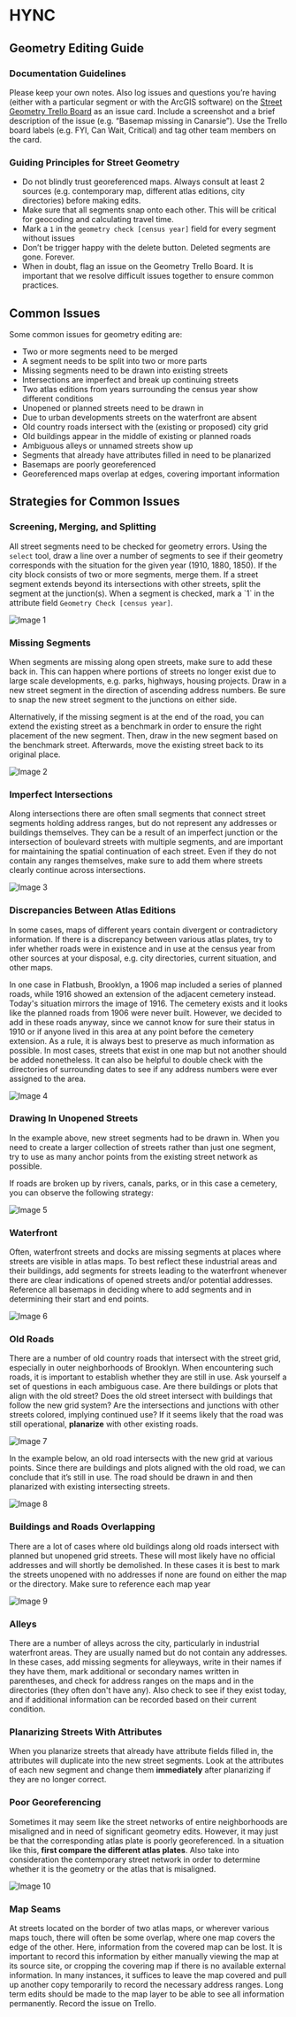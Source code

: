 # HYNC

## Geometry Editing Guide

### Documentation Guidelines
Please keep your own notes. Also log issues and questions you’re having (either
with a particular segment or with the ArcGIS software) on the [Street Geometry
Trello Board](https://trello.com/b/sqVDLXwu/street-geometries) as an issue card.
Include a screenshot and a brief description of the issue (e.g. “Basemap missing
in Canarsie”). Use the Trello board labels (e.g. FYI, Can Wait, Critical) and
tag other team members on the card.

### Guiding Principles for Street Geometry
* Do not blindly trust georeferenced maps. Always consult at least 2 sources
(e.g. contemporary map, different atlas editions, city directories) before
making edits.
* Make sure that all segments snap onto each other. This will be critical for
geocoding and calculating travel time.
* Mark a `1` in the `geometry check [census year]` field for every segment
without issues
* Don’t be trigger happy with the delete button. Deleted segments are gone.
Forever.
* When in doubt, flag an issue on the Geometry Trello Board. It is important
that we resolve difficult issues together to ensure common practices.

## Common Issues

Some common issues for geometry editing are:

* Two or more segments need to be merged
* A segment needs to be split into two or more parts
* Missing segments need to be drawn into existing streets
* Intersections are imperfect and break up continuing streets
* Two atlas editions from years surrounding the census year show different
conditions
* Unopened or planned streets need to be drawn in
* Due to urban developments streets on the waterfront are absent
* Old country roads intersect with the (existing or proposed) city grid
* Old buildings appear in the middle of existing or planned roads
* Ambiguous alleys or unnamed streets show up
* Segments that already have attributes filled in need to be planarized
* Basemaps are poorly georeferenced
* Georeferenced maps overlap at edges, covering important information

## Strategies for Common Issues

### Screening, Merging, and Splitting

All street segments need to be checked for geometry errors. Using the `select`
tool, draw a line over a number of segments to see if their geometry corresponds
with the situation for the given year (1910, 1880, 1850). If the city block
consists of two or more segments, merge them. If a street segment extends beyond
its intersections with other streets, split the segment at the junction(s). When
a segment is checked, mark a \`1\` in the attribute field `Geometry Check
[census year]`.

![Image 1](https://github.com/CenterForSpatialResearch/hnyc_documentation/blob/master/geometry_editing/images/selection_merge.png)

### Missing Segments

When segments are missing along open streets, make sure to add these back in.
This can happen where portions of streets no longer exist due to large scale
developments, e.g. parks, highways, housing projects. Draw in a new street
segment in the direction of ascending address numbers. Be sure to snap the new
street segment to the junctions on either side.

Alternatively, if the missing segment is at the end of the road, you can extend
the existing street as a benchmark in order to ensure the right placement of the
new segment. Then, draw in the new segment based on the benchmark street.
Afterwards, move the existing street back to its original place.

![Image 2](https://github.com/CenterForSpatialResearch/hnyc_documentation/blob/master/geometry_editing/images/missing_segment.png)

### Imperfect Intersections

Along intersections there are often small segments that connect street segments
holding address ranges, but do not represent any addresses or buildings
themselves. They can be a result of an imperfect junction or the intersection of
boulevard streets with multiple segments, and are important for maintaining the
spatial continuation of each street. Even if they do not contain any ranges
themselves, make sure to add them where streets clearly continue across
intersections.

![Image 3](https://github.com/CenterForSpatialResearch/hnyc_documentation/blob/master/geometry_editing/images/junctions.png)

### Discrepancies Between Atlas Editions

In some cases, maps of different years contain divergent or contradictory
information. If there is a discrepancy between various atlas plates, try to
infer whether roads were in existence and in use at the census year from other
sources at your disposal, e.g. city directories, current situation, and other
maps.

In one case in Flatbush, Brooklyn, a 1906 map included a series of planned
roads, while 1916 showed an extension of the adjacent cemetery instead. Today's
situation mirrors the image of 1916. The cemetery exists and it looks like the
planned roads from 1906 were never built. However, we decided to add in these
roads anyway, since we cannot know for sure their status in 1910 or if anyone
lived in this area at any point before the cemetery extension. As a rule, it is
always best to preserve as much information as possible. In most cases, streets
that exist in one map but not another should be added nonetheless. It can also
be helpful to double check with the directories of surrounding dates to see if
any address numbers were ever assigned to the area.

![Image 4](https://github.com/CenterForSpatialResearch/hnyc_documentation/blob/master/geometry_editing/images/discrepancy.png)

### Drawing In Unopened Streets

In the example above, new street segments had to be drawn in. When you need to
create a larger collection of streets rather than just one segment, try to use
as many anchor points from the existing street network as possible.

If roads are broken up by rivers, canals, parks, or in this case a cemetery, you
can observe the following strategy:

![Image 5](https://github.com/CenterForSpatialResearch/hnyc_documentation/blob/master/geometry_editing/images/1906_1916_holy_cross.png)

### Waterfront

Often, waterfront streets and docks are missing segments at places where streets
are visible in atlas maps. To best reflect these industrial areas and their
buildings, add segments for streets leading to the waterfront whenever there are
clear indications of opened streets and/or potential addresses. Reference all
basemaps in deciding where to add segments and in determining their start and
end points.

![Image 6](https://github.com/CenterForSpatialResearch/hnyc_documentation/blob/master/geometry_editing/images/waterfront.png)

### Old Roads

There are a number of old country roads that intersect with the street grid,
especially in outer neighborhoods of Brooklyn. When encountering such roads, it
is important to establish whether they are still in use. Ask yourself a set of
questions in each ambiguous case. Are there buildings or plots that align with
the old street? Does the old street intersect with buildings that follow the new
grid system? Are the intersections and junctions with other streets colored,
implying continued use? If it seems likely that the road was still operational,
**planarize** with other existing roads.

![Image 7](https://github.com/CenterForSpatialResearch/hnyc_documentation/blob/master/geometry_editing/images/old_road.png)

In the example below, an old road intersects with the new grid at various
points. Since there are buildings and plots aligned with the old road, we can
conclude that it’s still in use. The road should be drawn in and then planarized
with existing intersecting streets.

![Image 8](https://github.com/CenterForSpatialResearch/hnyc_documentation/blob/master/geometry_editing/images/old_road_planarize.png)

### Buildings and Roads Overlapping

There are a lot of cases where old buildings along old roads intersect with
planned but unopened grid streets. These will most likely have no official
addresses and will shortly be demolished. In these cases it is best to mark the
streets unopened with no addresses if none are found on either the map or the
directory. Make sure to reference each map year

![Image 9](https://github.com/CenterForSpatialResearch/hnyc_documentation/blob/master/geometry_editing/images/building_on_road.png)

### Alleys

There are a number of alleys across the city, particularly in industrial
waterfront areas. They are usually named but do not contain any addresses. In
these cases, add missing segments for alleyways, write in their names if they
have them, mark additional or secondary names written in parentheses, and check
for address ranges on the maps and in the directories (they often don't have
any). Also check to see if they exist today, and if additional information can
be recorded based on their current condition.

### Planarizing Streets With Attributes

When you planarize streets that already have attribute fields filled in, the
attributes will duplicate into the new street segments. Look at the attributes
of each new segment and change them **immediately** after planarizing if
they are no longer correct.

### Poor Georeferencing

Sometimes it may seem like the street networks of entire neighborhoods are
misaligned and in need of significant geometry edits. However, it may just be
that the corresponding atlas plate is poorly georeferenced. In a situation like
this, **first compare the different atlas plates**. Also take into
consideration the contemporary street network in order to determine whether it
is the geometry or the atlas that is misaligned.

![Image 10](https://github.com/CenterForSpatialResearch/hnyc_documentation/blob/master/geometry_editing/images/georeferencing.png)

### Map Seams

At streets located on the border of two atlas maps, or wherever various maps
touch, there will often be some overlap, where one map covers the edge of the
other. Here, information from the covered map can be lost. It is important to
record this information by either manually viewing the map at its source site,
or cropping the covering map if there is no available external information. In
many instances, it suffices to leave the map covered and pull up another copy
temporarily to record the necessary address ranges. Long term edits should be
made to the map layer to be able to see all information permanently. Record the
issue on Trello.
